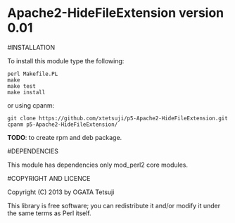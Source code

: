 Apache2-HideFileExtension version 0.01
======================================

#INSTALLATION

To install this module type the following:

    perl Makefile.PL
    make
    make test
    make install

or using cpanm:

    git clone https://github.com/xtetsuji/p5-Apache2-HideFileExtension.git
    cpanm p5-Apache2-HideFileExtension/

**TODO**: to create rpm and deb package.

#DEPENDENCIES

This module has dependencies only mod\_perl2 core modules.

#COPYRIGHT AND LICENCE

Copyright (C) 2013 by OGATA Tetsuji

This library is free software; you can redistribute it and/or modify it under the same terms as Perl itself.
